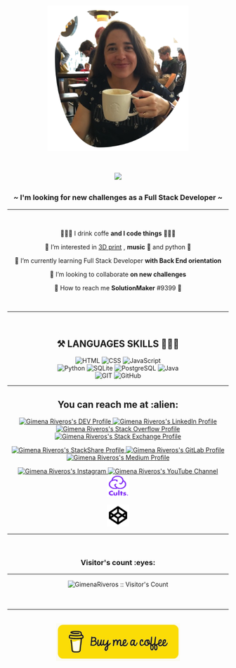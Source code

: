 <div align="center" >
   <img src="https://raw.githubusercontent.com/Gimena-Riveros/AllYouNeedIs.../main/AboutMe/photoReadmeGitHubMini_withoutBkGrN.png" align="center" width="320" />
   
</div>
<h1 align="center">
      <img src="https://readme-typing-svg.herokuapp.com?font=Fira+Code&weight=500&size=38&duration=4000&pause=700&color=1ED6A6&center=true&vCenter=true&random=false&width=500&height=60&lines=Hi+there!+%F0%9F%91%8B;I'm+Gimena+Riveros+%F0%9F%91%A9%F0%9F%8F%BB%E2%80%8D%F0%9F%92%BB" width="500" />
</h1>
<div>
   <h3 align="center"> ~ I'm looking for new challenges as a Full Stack Developer ~</h3>
   <hr> <br>
</div>

<div align="center">
   
  💁🏻‍♀️  I drink coffe **and I code things** 👩🏻‍💻 

  👀  I’m interested in <a href="https://cults3d.com/en/users/DesignHouse3D/3d-models" target="_blank" > 3D print</a> , **music** 🎹 and python 🐍 

  🌱  I’m currently learning Full Stack Developer **with Back End orientation** 

  🔭  I’m looking to collaborate **on new challenges**

  👾  How to reach me **SolutionMaker** #9399 🖖 
</div>
<br> <hr> <br>
<h2 align="center"> ⚒️ LANGUAGES SKILLS 👩🏻‍💻</h2>
<div align="center">
   <img src="https://www.vectorlogo.zone/logos/w3_html5/w3_html5-icon.svg" alt="HTML" height="50" width="50">
   
   <img src="https://www.vectorlogo.zone/logos/w3_css/w3_css-icon.svg" alt="CSS" height="50" width="50">
   
   <img src="https://www.vectorlogo.zone/logos/javascript/javascript-icon.svg" alt="JavaScript" height="50" width="50">
   
</div>

<div align="center">
   <img src="https://www.vectorlogo.zone/logos/python/python-icon.svg" alt="Python" height="50" width="50">
   
   <img src="https://www.vectorlogo.zone/logos/sqlite/sqlite-ar21.svg" alt="SQLite" height="50" width="50">
   
   <img src="https://www.vectorlogo.zone/logos/postgresql/postgresql-icon.svg" alt="PostgreSQL" height="50" width="50">
   
   <img src="https://www.vectorlogo.zone/logos/java/java-icon.svg" alt="Java" height="50" width="50">
   
</div>
<div align="center">
   <img src="https://www.vectorlogo.zone/logos/git-scm/git-scm-icon.svg" alt="GIT" height="50" width="50">
   
   <img src="https://www.vectorlogo.zone/logos/github/github-icon.svg" alt="GitHub" height="50" width="50">
</div>

<hr>
<h2 align="center">You can reach me at :alien:</h2>


<p align="center">
  <a href="https://dev.to/">
    <img src="https://d2fltix0v2e0sb.cloudfront.net/dev-badge.svg" alt="Gimena Riveros's DEV Profile" height="50" width="50">
  </a>

  <a href="https://www.linkedin.com/" target="blank">
    <img src="https://www.vectorlogo.zone/logos/linkedin/linkedin-icon.svg" alt="Gimena Riveros's LinkedIn Profile" height="50" width="50">
  </a>

  <a href="https://stackoverflow.com/users/20037931/solution-maker?tab=profile">
    <img src="https://www.vectorlogo.zone/logos/stackoverflow/stackoverflow-icon.svg" alt="Gimena Riveros's Stack Overflow Profile" height="50" width="50">
  </a>

  <a href="https://stackexchange.com/">
    <img src="https://www.vectorlogo.zone/logos/stackexchange/stackexchange-icon.svg" alt="Gimena Riveros's Stack Exchange Profile" height="50" width="50">
  </a>
  
</p>

<p align="center">
   <a href="https://stackshare.io/">
    <img src="https://cdn.worldvectorlogo.com/logos/stackshare.svg" alt="Gimena Riveros's StackShare Profile" height="50" width="50">
  </a>
   
  <a href="https://gitlab.com/AnhellO">
    <img src="https://www.vectorlogo.zone/logos/gitlab/gitlab-icon.svg" alt="Gimena Riveros's GitLab Profile" height="50" width="50">
  </a>
  
  <a href="https://medium.com/">
    <img src="https://www.vectorlogo.zone/logos/medium/medium-tile.svg" alt="Gimena Riveros's Medium Profile" height="50" width="50">
  </a>
</p> 

<p align="center">   

  <a href="[https://www.instagram.com/](https://www.instagram.com/accounts/login/?next=%2Fgimena.start.up%2F&source=omni_redirect)" target="blank">
    <img src="https://www.vectorlogo.zone/logos/instagram/instagram-icon.svg" alt="Gimena Riveros's Instagram" height="50" width="50">
  </a>
  
  <a href="https://www.youtube.com/" target="_blank" >
    <img src="https://www.vectorlogo.zone/logos/youtube/youtube-icon.svg" alt="Gimena Riveros's YouTube Channel" height="50" width="50">
  </a>

  <a href="https://cults3d.com/en/users/DesignHouse3D/3d-models" target="blank">
    <img src="https://raw.githubusercontent.com/Gimena-Riveros/AllYouNeedIs.../8a90f8afcb2369b27e0886d8817ce0a7b0fe178d/Logos/cults-3d.svg" alt="Gimena Riveros's Cults3D Profile" height="50" width="50" target="_blank" >
  </a>
</p>
<div align="center"> 
   <a href="https://codepen.io/gimena-riveros" target="_blank" >
       <img src="https://raw.githubusercontent.com/Gimena-Riveros/AllYouNeedIs.../77e1cb1e8906619bdde0403d6ac77afc6a6d254b/Logos/codepen.svg" alt="Gimena Riveros's Codeopen Profile" height="50" width="50" target="_blank">
   </a>
</div>
<hr> <br>
<h3 align="center">Visitor's count :eyes:</h3>
<hr>
<div align="center">
   <img src="https://profile-counter.glitch.me/{Gimena-Riveros}/count.svg" alt="GimenaRiveros :: Visitor's Count" />
</div>
<br/><br/>

<hr/>

<br/>
<div align="center">
   <a href='https://www.buymeacoffee.com/designhouse3d' target='_blank'><img height='86' style='border:0px;height:86px;' src='https://raw.githubusercontent.com/Gimena-Riveros/AllYouNeedIs.../ef92a5e6a6da253fa12a92d5bfb8dcb4c59407c8/Logos/buymeacoffee.svg' border='0' alt='Buy Me a Coffee at buymeacoffee.com' />
   </a>
</div>
<!---
Gimena-Riveros/Gimena-Riveros is a ✨ special ✨ repository because its `README.md` (this file) appears on your GitHub profile.
You can click the Preview link to take a look at your changes.
--->
